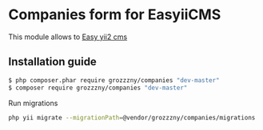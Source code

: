 Companies form for EasyiiCMS 
==============================

This module allows to [Easy yii2 cms](http://github.com/noumo/easyii) 

## Installation guide

```bash
$ php composer.phar require grozzzny/companies "dev-master"
$ composer require grozzzny/companies "dev-master"
```


Run migrations
```bash
php yii migrate --migrationPath=@vendor/grozzzny/companies/migrations
```
